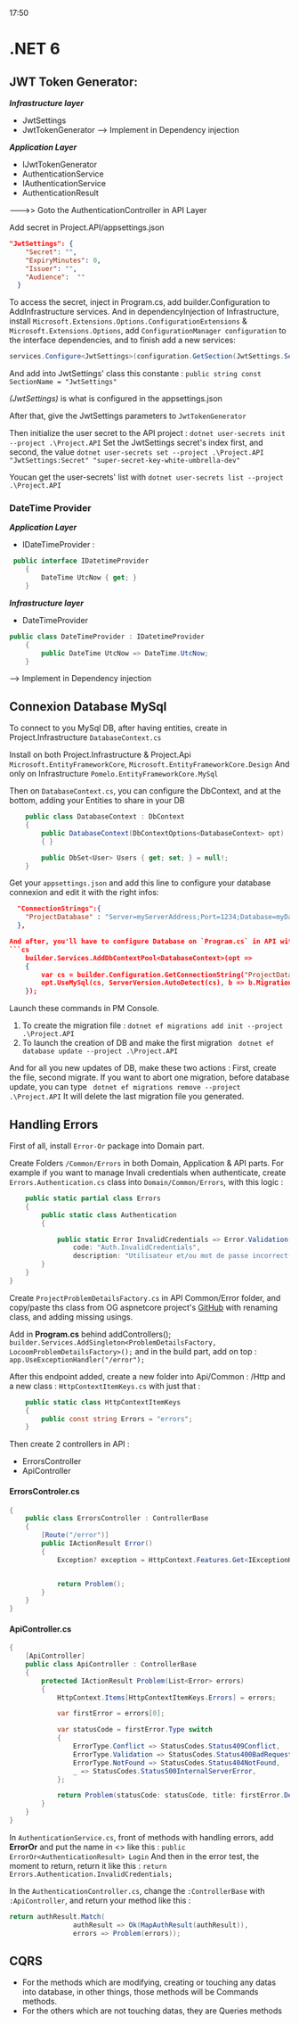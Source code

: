 ﻿17:50

# .NET 6

## JWT Token Generator:

*__Infrastructure layer__*
-  JwtSettings
-  JwtTokenGenerator
--> Implement in Dependency injection

*__Application Layer__*
-  IJwtTokenGenerator
-  AuthenticationService
-  IAuthenticationService
-  AuthenticationResult

--->> Goto the AuthenticationController in API Layer

Add secret in Project.API/appsettings.json
```json
"JwtSettings": {
    "Secret": "",
    "ExpiryMinutes": 0,
    "Issuer": "",
    "Audience":  ""
  }
```

To access the secret, inject in Program.cs, add builder.Configuration to AddInfrastructure services. And in dependencyInjection of Infrastructure, 
install `Microsoft.Extensions.Options.ConfigurationExtensions` & `Microsoft.Extensions.Options`,
add `ConfigurationManager configuration` to the interface dependencies, and to finish add a new services:

```cs
services.Configure<JwtSettings>(configuration.GetSection(JwtSettings.SectionName));
```

And add into JwtSettings' class this constante : `public string const SectionName = "JwtSettings"`

*(JwtSettings)* is what is configured in the appsettings.json

After that, give the JwtSettings parameters to `JwtTokenGenerator`

Then initialize the user secret to the API project : `dotnet user-secrets init --project .\Project.API`
Set the JwtSettings secret's index first, and second, the value `dotnet user-secrets set --project .\Project.API "JwtSettings:Secret" "super-secret-key-white-umbrella-dev"`

Youcan get the user-secrets' list with `dotnet user-secrets list --project .\Project.API`


### DateTime Provider

*__Application Layer__*
-  IDateTimeProvider :

```C#
 public interface IDatetimeProvider
    {
        DateTime UtcNow { get; }
    }
```

*__Infrastructure layer__*
-  DateTimeProvider

```C#
public class DateTimeProvider : IDatetimeProvider
    {
        public DateTime UtcNow => DateTime.UtcNow;
    }
```
--> Implement in Dependency injection

## Connexion Database MySql

To connect to you MySql DB, after having entities, create in Project.Infrastructure `DatabaseContext.cs`

Install on both Project.Infrastructure & Project.Api `Microsoft.EntityFrameworkCore`, `Microsoft.EntityFrameworkCore.Design`
And only on Infrastructure `Pomelo.EntityFrameworkCore.MySql`

Then on `DatabaseContext.cs`, you can configure the DbContext, and at the bottom, adding your Entities to share in your DB

```cs
    public class DatabaseContext : DbContext
    {
        public DatabaseContext(DbContextOptions<DatabaseContext> opt) : base(opt)
        { }

        public DbSet<User> Users { get; set; } = null!;
    }
```

Get your `appsettings.json` and add this line to configure your database connexion and edit it with the right infos:

```json
  "ConnectionStrings":{
    "ProjectDatabase" : "Server=myServerAddress;Port=1234;Database=myDataBase;Uid=myUsername;Pwd=myPassword;"
  },

And after, you'll have to configure Database on `Program.cs` in API with this configuration :
```cs
    builder.Services.AddDbContextPool<DatabaseContext>(opt =>
    {
        var cs = builder.Configuration.GetConnectionString("ProjectDatabase");
        opt.UseMySql(cs, ServerVersion.AutoDetect(cs), b => b.MigrationsAssembly("Project.API"));
    });
```

Launch these commands in PM Console.

1.  To create the migration file : `dotnet ef migrations add init --project .\Project.API`
2.  To launch the creation of DB and make the first migration ` dotnet ef database update --project .\Project.API`

And for all you new updates of DB, make these two actions : First, create the file, second migrate.
If you want to abort one migration, before database update, you can type ` dotnet ef migrations remove --project .\Project.API`
It will delete the last migration file you generated.

## Handling Errors

First of all, install `Error-Or` package into Domain part.

Create Folders `/Common/Errors` in both Domain, Application & API parts. 
For example if you want to manage Invali credentials when authenticate, create `Errors.Authentication.cs` class into `Domain/Common/Errors`, with this logic :

```cs
    public static partial class Errors
    {
        public static class Authentication
        {

            public static Error InvalidCredentials => Error.Validation(
                code: "Auth.InvalidCredentials",
                description: "Utilisateur et/ou mot de passe incorrect(s)");
        }
    }
}
```

Create `ProjectProblemDetailsFactory.cs` in API Common/Error folder, and copy/paste ths class from OG aspnetcore project's [GitHub](https://github.com/dotnet/aspnetcore/blob/main/src/Mvc/Mvc.Core/src/Infrastructure/DefaultProblemDetailsFactory.cs)
with renaming class, and adding missing usings.

Add in **Program.cs** behind addControllers();
`builder.Services.AddSingleton<ProblemDetailsFactory, LocoomProblemDetailsFactory>();`
and in the build part, add on top : `app.UseExceptionHandler("/error");`

After this endpoint added, create a new folder into Api/Common : /Http and a new class : `HttpContextItemKeys.cs` with just that :
```cs
    public static class HttpContextItemKeys
    {
        public const string Errors = "errors";
    }
```


Then create 2 controllers in API :
*  ErrorsController
*  ApiController

#### ErrorsControler.cs
```cs
{
    public class ErrorsController : ControllerBase
    {
        [Route("/error")]
        public IActionResult Error()
        {
            Exception? exception = HttpContext.Features.Get<IExceptionHandlerFeature>()?.Error;


            return Problem();
        }
    }
}
```

#### ApiController.cs
```cs
{
    [ApiController]
    public class ApiController : ControllerBase
    {
        protected IActionResult Problem(List<Error> errors)
        {
            HttpContext.Items[HttpContextItemKeys.Errors] = errors;

            var firstError = errors[0];

            var statusCode = firstError.Type switch
            {
                ErrorType.Conflict => StatusCodes.Status409Conflict,
                ErrorType.Validation => StatusCodes.Status400BadRequest,
                ErrorType.NotFound => StatusCodes.Status404NotFound,
                _ => StatusCodes.Status500InternalServerError,
            };

            return Problem(statusCode: statusCode, title: firstError.Description);
        }
    }
}
```
In `AuthenticationService.cs`, front of methods with handling errors, add **ErrorOr** and put the name in <> like this :
`public ErrorOr<AuthenticationResult> Login`
And then in the error test, the moment to return, return it like this : `return Errors.Authentication.InvalidCredentials;`

In the `AuthenticationController.cs`, change the `:ControllerBase` with `:ApiController`, and return your method like this :

```cs
return authResult.Match(
                authResult => Ok(MapAuthResult(authResult)),
                errors => Problem(errors));
```

## CQRS

*  For the methods which are modifying, creating or touching any datas into database, in other things, those methods will be Commands methods.
*  For the others which are not touching datas, they are Queries methods